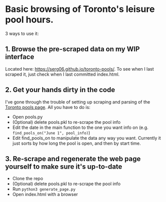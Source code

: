 # Basic browsing of Toronto's leisure pool hours.

3 ways to use it:

## 1. Browse the pre-scraped data on my WIP interface

Located here: https://serg06.github.io/toronto-pools/. To see when I last scraped it, just check when I last committed
index.html.

## 2. Get your hands dirty in the code

I've gone through the trouble of setting up scraping and parsing of the
[Toronto pools page](https://www.toronto.ca/data/parks/prd/swimming/dropin/leisure/index.html).
All you have to do is:
- Open pools.py
- (Optional) delete pools.pkl to re-scrape the pool info
- Edit the date in the main function to the one you want info on (e.g. `find_pools_on("June 1", pool_info)`)
- Edit find_pools_on to manipulate the data any way you want. Currently it just sorts by how long the pool is open,
and then by start time.

## 3. Re-scrape and regenerate the web page yourself to make sure it's up-to-date
- Clone the repo
- (Optional) delete pools.pkl to re-scrape the pool info
- Run `python3 generate_page.py`
- Open index.html with a browser
